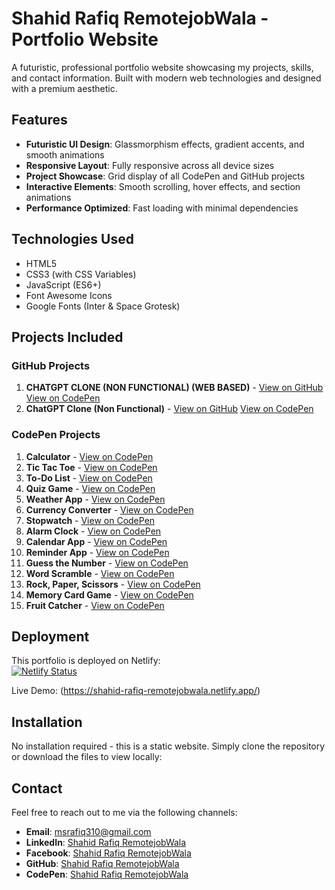 # Shahid Rafiq RemotejobWala - Portfolio Website

A futuristic, professional portfolio website showcasing my projects, skills, and contact information. Built with modern web technologies and designed with a premium aesthetic.

## Features

- **Futuristic UI Design**: Glassmorphism effects, gradient accents, and smooth animations
- **Responsive Layout**: Fully responsive across all device sizes
- **Project Showcase**: Grid display of all CodePen and GitHub projects
- **Interactive Elements**: Smooth scrolling, hover effects, and section animations
- **Performance Optimized**: Fast loading with minimal dependencies

## Technologies Used

- HTML5
- CSS3 (with CSS Variables)
- JavaScript (ES6+)
- Font Awesome Icons
- Google Fonts (Inter & Space Grotesk)

## Projects Included

### GitHub Projects
1. **CHATGPT CLONE (NON FUNCTIONAL) (WEB BASED)** - [View on GitHub](https://github.com/Shahid-Rafiq-RemotejobWala/CHATGPT-CLONE-NON-FUNCTIONAL-WEB-BASED-) [View on CodePen](https://codepen.io/Shahid-Rafiq-RemotejobWala/full/gbOzjmv)
2. **ChatGPT Clone (Non Functional)** - [View on GitHub](https://github.com/Shahid-Rafiq-RemotejobWala/CHATGPT-CLONE-NON-FUNCTIONAL-WEB-BASED-) [View on CodePen](https://codepen.io/Shahid-Rafiq-RemotejobWala/full/MYWGxmM)

### CodePen Projects
1. **Calculator** - [View on CodePen](https://codepen.io/Shahid-Rafiq-RemotejobWala/full/emYEaRv)
2. **Tic Tac Toe** - [View on CodePen](https://codepen.io/Shahid-Rafiq-RemotejobWala/full/zxYEGqZ)
3. **To-Do List** - [View on CodePen](https://codepen.io/Shahid-Rafiq-RemotejobWala/full/XJWeKBo)
4. **Quiz Game** - [View on CodePen](https://codepen.io/Shahid-Rafiq-RemotejobWala/full/vEYeyya)
5. **Weather App** - [View on CodePen](https://codepen.io/Shahid-Rafiq-RemotejobWala/full/ZYEXrEb)
6. **Currency Converter** - [View on CodePen](https://codepen.io/Shahid-Rafiq-RemotejobWala/full/ogNGJgX)
7. **Stopwatch** - [View on CodePen](https://codepen.io/Shahid-Rafiq-RemotejobWala/full/QwWqzeP)
8. **Alarm Clock** - [View on CodePen](https://codepen.io/Shahid-Rafiq-RemotejobWala/full/ByawXwY)
9. **Calendar App** - [View on CodePen](https://codepen.io/Shahid-Rafiq-RemotejobWala/full/PwoOWRZ)
10. **Reminder App** - [View on CodePen](https://codepen.io/Shahid-Rafiq-RemotejobWala/full/gbOXzoR)
11. **Guess the Number** - [View on CodePen](https://codepen.io/Shahid-Rafiq-RemotejobWala/full/GgROdeO)
12. **Word Scramble** - [View on CodePen](https://codepen.io/Shahid-Rafiq-RemotejobWala/full/KwKyeoK)
13. **Rock, Paper, Scissors** - [View on CodePen](https://codepen.io/Shahid-Rafiq-RemotejobWala/full/wBvPxKv)
14. **Memory Card Game** - [View on CodePen](https://codepen.io/Shahid-Rafiq-RemotejobWala/full/QwWOBqG)
15. **Fruit Catcher** - [View on CodePen](https://codepen.io/Shahid-Rafiq-RemotejobWala/full/bNGYPje)

## Deployment

This portfolio is deployed on Netlify:  
[![Netlify Status](https://api.netlify.com/api/v1/badges/1234abcd-5678-ef90-1234-567890abcdef/deploy-status)](https://app.netlify.com/sites/shahid-rafiq-remotejobwala/deploys)

Live Demo: (https://shahid-rafiq-remotejobwala.netlify.app/)

## Installation

No installation required - this is a static website. Simply clone the repository or download the files to view locally:

## Contact
Feel free to reach out to me via the following channels:
- **Email**: [msrafiq310@gmail.com](mailto:msrafiq310@gmail.com)
- **LinkedIn**: [Shahid Rafiq RemotejobWala](https://www.linkedin.com/in/shahid-rafiq-remotejobwala)
- **Facebook**: [Shahid Rafiq RemotejobWala](https://www.facebook.com/profile.php?id=100004719165786)
- **GitHub**: [Shahid Rafiq RemotejobWala](https://github.com/Shahid-Rafiq-RemotejobWala)
- **CodePen**: [Shahid Rafiq RemotejobWala](https://codepen.io/Shahid-Rafiq-RemotejobWala)
